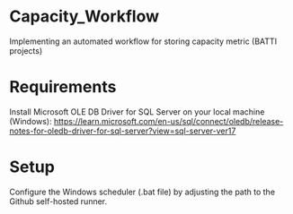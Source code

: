 # Capacity_Workflow
Implementing an automated workflow for storing capacity metric (BATTI projects)

# Requirements
Install Microsoft OLE DB Driver for SQL Server on your local machine (Windows): https://learn.microsoft.com/en-us/sql/connect/oledb/release-notes-for-oledb-driver-for-sql-server?view=sql-server-ver17

# Setup
Configure the Windows scheduler (.bat file) by adjusting the path to the Github self-hosted runner. 
